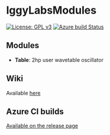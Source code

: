 # IggyLabsModules

[![License: GPL v3](https://img.shields.io/badge/License-GPLv3-blue.svg)](https://www.gnu.org/licenses/gpl-3.0)
[![Azure build Status](https://dev.azure.com/IggyLabs/IggyLabsModules/_apis/build/status/IggyLabs.IggyLabsModules?branchName=master)](https://dev.azure.com/IggyLabs/IggyLabsModules/_build/latest?definitionId=1&branchName=master)


## Modules

- **Table**: 2hp user wavetable oscillator

## Wiki

Available [here](https://github.com/IggyLabs/IggyLabsModules/wiki/Home/)


## Azure CI builds

[Available on the release page](https://github.com/IggyLabs/IggyLabsModules/releases/tag/AzureCI)